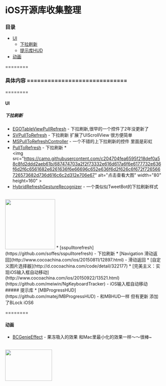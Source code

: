 iOS开源库收集整理
==============


###  目录
- [UI](#UI)
    - [下拉刷新](#下拉刷新)
    - [提示库HUD](#提示库)
- [动画](#动画)


========
### 具体内容 =============================
========

#### UI

##### 下拉刷新
* [EGOTableViewPullRefresh](https://github.com/enormego/EGOTableViewPullRefresh) - 下拉刷新,很早的一个控件了2年没更新了
* [SVPullToRefresh](https://github.com/samvermette/SVPullToRefresh) - 下拉刷新 扩展了UIScrollView 很方便简单
* [MSPullToRefreshController](https://github.com/bogardon/MSPullToRefreshController) - 一个不错的上下拉刷新的控件 里面是彩虹
* [PullToRefresh](https://github.com/leah/PullToRefresh) - 下拉刷新
*<br />
   <img src="https://camo.githubusercontent.com/c204704fea6595f218def0a58c8fd2ddd2aeb61b/687474703a2f2f73332e616d617a6f6e6177732e636f6d2f6c6561682e6261636f6e66696c652e636f6d2f626c6f672f726566726573682d736d616c6c2d312e706e67" alt="点击查看大图" width="80" height=160" >  
* [HybridRefreshGestureRecognizer](https://github.com/dingtianran/HybridRefreshGestureRecognizer) - 一个类似似TweetBot的下拉刷新样式
<br />
<img src="https://github.com/dingtianran/HybridRefreshGestureRecognizer/raw/master/Screenshot.jpg" "width"="80" height="160">   
* [sspulltorefresh](https://github.com/soffes/sspulltorefresh) - 下拉刷新
* [Navigation 滑动返回](http://www.cocoachina.com/ios/20150811/12897.html) - 滑动返回
* [自定义图片选择器](http://d.cocoachina.com/code/detail/322177) 
* [完美主义：实现iOS输入框自动移动](http://www.cocoachina.com/ios/20150922/13521.html)(https://github.com/meiwin/NgKeyboardTracker) - iOS输入框自动移动
##### 提示库
* [MBProgressHUD](https://github.com/matej/MBProgressHUD) - 和MBHUD一样 但有更新 添加了BLock iOS6

========

#### 动画
* [BCGenieEffect](https://github.com/Ciechan/BCGenieEffect) - 果冻吸入的效果 和Mac里最小化的效果一样～～很棒~
<br />
<img src="https://camo.githubusercontent.com/3fec1a756ffb847c05a4cd80e997877928a0f6d6/68747470733a2f2f7261772e6769746875622e636f6d2f4369656368616e2f424347656e69654566666563742f6d61737465722f53637265656e732f67656e6965496e2e676966" alt="" width="150" height="100">

